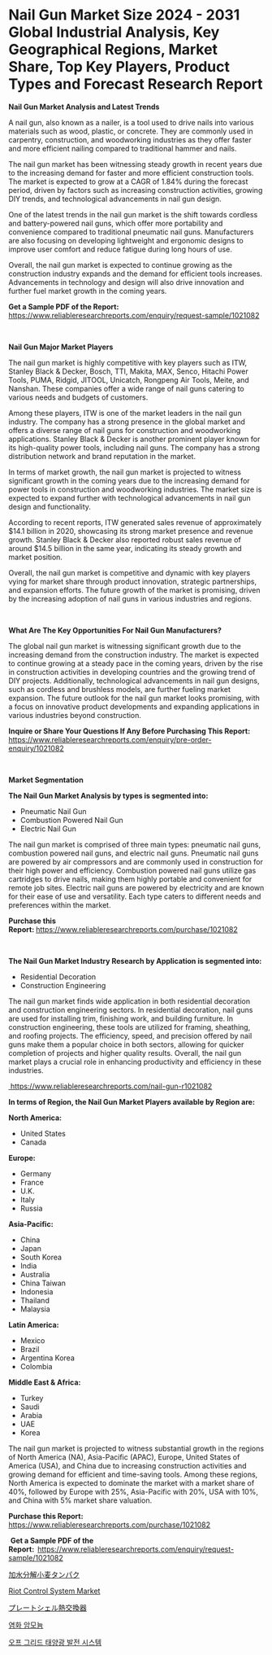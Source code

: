 <p><h1>Nail Gun Market Size 2024 - 2031 Global Industrial Analysis, Key Geographical Regions, Market Share, Top Key Players, Product Types and Forecast Research Report</h1></p><p><strong>Nail Gun Market Analysis and Latest Trends</strong></p>
<p><p>A nail gun, also known as a nailer, is a tool used to drive nails into various materials such as wood, plastic, or concrete. They are commonly used in carpentry, construction, and woodworking industries as they offer faster and more efficient nailing compared to traditional hammer and nails.</p><p>The nail gun market has been witnessing steady growth in recent years due to the increasing demand for faster and more efficient construction tools. The market is expected to grow at a CAGR of 1.84% during the forecast period, driven by factors such as increasing construction activities, growing DIY trends, and technological advancements in nail gun design.</p><p>One of the latest trends in the nail gun market is the shift towards cordless and battery-powered nail guns, which offer more portability and convenience compared to traditional pneumatic nail guns. Manufacturers are also focusing on developing lightweight and ergonomic designs to improve user comfort and reduce fatigue during long hours of use.</p><p>Overall, the nail gun market is expected to continue growing as the construction industry expands and the demand for efficient tools increases. Advancements in technology and design will also drive innovation and further fuel market growth in the coming years.</p></p>
<p><strong>Get a Sample PDF of the Report:&nbsp;</strong> <a href="https://www.reliableresearchreports.com/enquiry/request-sample/1021082">https://www.reliableresearchreports.com/enquiry/request-sample/1021082</a></p>
<p>&nbsp;</p>
<p><strong>Nail Gun Major Market Players</strong></p>
<p><p>The nail gun market is highly competitive with key players such as ITW, Stanley Black & Decker, Bosch, TTI, Makita, MAX, Senco, Hitachi Power Tools, PUMA, Ridgid, JITOOL, Unicatch, Rongpeng Air Tools, Meite, and Nanshan. These companies offer a wide range of nail guns catering to various needs and budgets of customers.</p><p>Among these players, ITW is one of the market leaders in the nail gun industry. The company has a strong presence in the global market and offers a diverse range of nail guns for construction and woodworking applications. Stanley Black & Decker is another prominent player known for its high-quality power tools, including nail guns. The company has a strong distribution network and brand reputation in the market.</p><p>In terms of market growth, the nail gun market is projected to witness significant growth in the coming years due to the increasing demand for power tools in construction and woodworking industries. The market size is expected to expand further with technological advancements in nail gun design and functionality.</p><p>According to recent reports, ITW generated sales revenue of approximately $14.1 billion in 2020, showcasing its strong market presence and revenue growth. Stanley Black & Decker also reported robust sales revenue of around $14.5 billion in the same year, indicating its steady growth and market position.</p><p>Overall, the nail gun market is competitive and dynamic with key players vying for market share through product innovation, strategic partnerships, and expansion efforts. The future growth of the market is promising, driven by the increasing adoption of nail guns in various industries and regions.</p></p>
<p>&nbsp;</p>
<p><strong>What Are The Key Opportunities For Nail Gun Manufacturers?</strong></p>
<p><p>The global nail gun market is witnessing significant growth due to the increasing demand from the construction industry. The market is expected to continue growing at a steady pace in the coming years, driven by the rise in construction activities in developing countries and the growing trend of DIY projects. Additionally, technological advancements in nail gun designs, such as cordless and brushless models, are further fueling market expansion. The future outlook for the nail gun market looks promising, with a focus on innovative product developments and expanding applications in various industries beyond construction.</p></p>
<p><strong>Inquire or Share Your Questions If Any Before Purchasing This Report:</strong> <a href="https://www.reliableresearchreports.com/enquiry/pre-order-enquiry/1021082">https://www.reliableresearchreports.com/enquiry/pre-order-enquiry/1021082</a></p>
<p>&nbsp;</p>
<p><strong>Market Segmentation</strong></p>
<p><strong>The Nail Gun Market Analysis by types is segmented into:</strong></p>
<p><ul><li>Pneumatic Nail Gun</li><li>Combustion Powered Nail Gun</li><li>Electric Nail Gun</li></ul></p>
<p><p>The nail gun market is comprised of three main types: pneumatic nail guns, combustion powered nail guns, and electric nail guns. Pneumatic nail guns are powered by air compressors and are commonly used in construction for their high power and efficiency. Combustion powered nail guns utilize gas cartridges to drive nails, making them highly portable and convenient for remote job sites. Electric nail guns are powered by electricity and are known for their ease of use and versatility. Each type caters to different needs and preferences within the market.</p></p>
<p><strong>Purchase this Report:&nbsp;</strong><a href="https://www.reliableresearchreports.com/purchase/1021082">https://www.reliableresearchreports.com/purchase/1021082</a></p>
<p>&nbsp;</p>
<p><strong>The Nail Gun Market Industry Research by Application is segmented into:</strong></p>
<p><ul><li>Residential Decoration</li><li>Construction Engineering</li></ul></p>
<p><p>The nail gun market finds wide application in both residential decoration and construction engineering sectors. In residential decoration, nail guns are used for installing trim, finishing work, and building furniture. In construction engineering, these tools are utilized for framing, sheathing, and roofing projects. The efficiency, speed, and precision offered by nail guns make them a popular choice in both sectors, allowing for quicker completion of projects and higher quality results. Overall, the nail gun market plays a crucial role in enhancing productivity and efficiency in these industries.</p></p>
<p><a href="https://www.reliableresearchreports.com/nail-gun-r1021082">&nbsp;https://www.reliableresearchreports.com/nail-gun-r1021082</a></p>
<p><strong>In terms of Region, the Nail Gun Market Players available by Region are:</strong></p>
<p>
    <p> <strong> North America: </strong>
        <ul>
            <li>United States</li>
            <li>Canada</li>
        </ul>
        </p> 
    <p> <strong> Europe: </strong>
        <ul>
            <li>Germany</li>
            <li>France</li>
            <li>U.K.</li>
            <li>Italy</li>
            <li>Russia</li>
        </ul>
        </p> 
    <p> <strong> Asia-Pacific: </strong>
        <ul>
            <li>China</li>
            <li>Japan</li>
            <li>South Korea</li>
            <li>India</li>
            <li>Australia</li>
            <li>China Taiwan</li>
            <li>Indonesia</li>
            <li>Thailand</li>
            <li>Malaysia</li>
        </ul>
        </p> 
    <p> <strong> Latin America: </strong>
        <ul>
            <li>Mexico</li>
            <li>Brazil</li>
            <li>Argentina Korea</li>
            <li>Colombia</li>
        </ul>
        </p> 
    <p> <strong> Middle East & Africa: </strong>
        <ul>
            <li>Turkey</li>
            <li>Saudi</li>
            <li>Arabia</li>
            <li>UAE</li>
            <li>Korea</li>
        </ul>
    </p>
    </p>
<p><p>The nail gun market is projected to witness substantial growth in the regions of North America (NA), Asia-Pacific (APAC), Europe, United States of America (USA), and China due to increasing construction activities and growing demand for efficient and time-saving tools. Among these regions, North America is expected to dominate the market with a market share of 40%, followed by Europe with 25%, Asia-Pacific with 20%, USA with 10%, and China with 5% market share valuation.</p></p>
<p><strong>Purchase this Report: </strong><a href="https://www.reliableresearchreports.com/purchase/1021082">https://www.reliableresearchreports.com/purchase/1021082</a></p>
<p>&nbsp;<strong>Get a Sample PDF of the Report:&nbsp;&nbsp;</strong><a href="https://www.reliableresearchreports.com/enquiry/request-sample/1021082">https://www.reliableresearchreports.com/enquiry/request-sample/1021082</a></p>
<p><strong></strong></p>
<p><p><a href="https://github.com/AriMuller2009/Market-Research-Report-List-1/blob/main/481990421046.md">加水分解小麦タンパク</a></p><p><a href="https://github.com/Airanohannonzb68e5pb53oc1/Market-Research-Report-List-2/blob/main/riot-control-system-market.md">Riot Control System Market</a></p><p><a href="https://medium.com/@douglasyoung526/%E3%83%97%E3%83%AC%E3%83%BC%E3%83%88%E3%82%B7%E3%82%A7%E3%83%AB%E7%86%B1%E4%BA%A4%E6%8F%9B%E5%99%A8%E5%B8%82%E5%A0%B4-2031%E5%B9%B4%E3%81%BE%E3%81%A7%E3%81%AE%E6%88%90%E5%8A%9F%E3%81%99%E3%82%8B%E3%83%93%E3%82%B8%E3%83%8D%E3%82%B9%E6%88%A6%E7%95%A5%E3%81%AE%E9%8D%B5%E3%82%92%E4%BA%88%E6%B8%AC-4300b7580c94">プレートシェル熱交換器</a></p><p><a href="https://github.com/TimmyMann6767/Market-Research-Report-List-1/blob/main/884171319595.md">염화 암모늄</a></p><p><a href="https://medium.com/@justynwelch/%EC%98%A4%ED%94%84-%EA%B7%B8%EB%A6%AC%EB%93%9C-%ED%83%9C%EC%96%91%EA%B4%91-%EB%B0%9C%EC%A0%84-%EC%8B%9C%EC%8A%A4%ED%85%9C-%EC%8B%9C%EC%9E%A5-%EA%B7%9C%EB%AA%A8-cagr-%ED%8A%B8%EB%A0%8C%EB%93%9C-2024-2030-e0699e7aeaad">오프 그리드 태양광 발전 시스템</a></p></p>